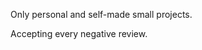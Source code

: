 Only personal and self-made small projects.

Accepting every negative review.

<!---
OhFrancy/OhFrancy is a ✨ special ✨ repository because its `README.md` (this file) appears on your GitHub profile.
You can click the Preview link to take a look at your changes.
--->

